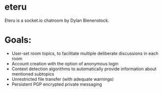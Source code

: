 # eteru

Eteru is a socket.io chatroom by Dylan Bienenstock.

# Goals:
* User-set room topics, to facilitate multiple deliberate discussions in each room
* Account creation with the option of anonymous login
* Context detection algorithms to automatically provide information about mentioned subtopics
* Unrestricted file transfer (with adequate warnings)
* Persistent PGP encrypted private messaging
